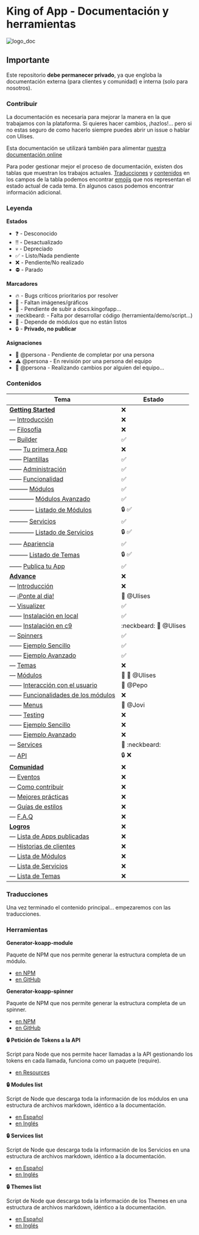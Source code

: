 # King of App - Documentación y herramientas

![logo_doc](http://kingofapp.es/wp-content/uploads/2013/03/reino.jpg)

## Importante

Este repositorio **debe permanecer privado**, ya que engloba la documentación externa (para clientes y comunidad) e interna (solo para nosotros).

### Contribuir

La documentación es necesaria para mejorar la manera en la que trabajamos con la plataforma. Si quieres hacer cambios, ¡hazlos!... pero si no estas seguro de como hacerlo siempre puedes abrir un issue o hablar con Ulises.

Esta documentación se utilizará también para alimentar [nuestra documentación online](http://docs.kingofapp.com)

Para poder gestionar mejor el proceso de documentación, existen dos tablas que muestran los trabajos actuales. [Traducciones](#traducciones) y [contenidos](#contenidos) en los campos de la tabla podemos encontrar [emojis](http://www.webpagefx.com/tools/emoji-cheat-sheet/) que nos representan el estado actual de cada tema. En algunos casos podemos encontrar información adicional.

### Leyenda

**Estados**
- :question: - Desconocido
- :bangbang: - Desactualizado
- :skull: - Depreciado
- :white_check_mark: - Listo/Nada pendiente
- :x: - Pendiente/No realizado
- :no_entry: - Parado

**Marcadores**
- :fire: - Bugs críticos prioritarios por resolver
- :sunrise: - Faltan imágenes/gráficos
- :rocket: - Pendiente de subir a docs.kingofapp...
- :neckbeard: - Falta por desarrollar código (herramienta/demo/script...)
- :large_orange_diamond: - Depende de módulos que no están listos
- :lock: - **Privado, no publicar**

**Asignaciones**
- :flashlight: @persona - Pendiente de completar por una persona
- :warning: @persona - En revisión por una persona del equipo
- :construction: @persona - Realizando cambios por alguien del equipo...


### Contenidos

Tema | Estado
------------ | -------------
**[Getting Started](spanish/getting_started/readme.md)** | :x:
— [Introducción](spanish/getting_started/intro.md) | :x:
— [Filosofía](spanish/getting_started/philosophy.md) | :x:
— [Builder](spanish/getting_started/builder/readme.md) | :white_check_mark:
—— [Tu primera App](spanish/getting_started/builder/first_app.md) | :x:
—— [Plantillas](spanish/getting_started/builder/templates.md) | :white_check_mark:
—— [Administración](spanish/getting_started/builder/administration.md) | :white_check_mark:
—— [Funcionalidad](spanish/getting_started/builder/functionality/readme.md) | :white_check_mark:
——— [Módulos](spanish/getting_started/builder/functionality/modules/readme.md) | :white_check_mark:
———— [Módulos Avanzado](spanish/getting_started/builder/functionality/modules/advance_modules.md) | :white_check_mark:
———— [Listado de Módulos](spanish/getting_started/builder/functionality/modules/modules_list.md) | :lock: :white_check_mark:
——— [Servicios](spanish/getting_started/builder/functionality/services/readme.md) | :white_check_mark:
———— [Listado de Servicios](spanish/getting_started/builder/functionality/services/services_list.md) | :lock: :white_check_mark:
—— [Apariencia](spanish/getting_started/builder/look_and_feel/readme.md) | :white_check_mark:
——— [Listado de Temas](spanish/getting_started/builder/look_and_feel/themes_list.md) | :lock:  :white_check_mark:
—— [Publica tu App](spanish/getting_started/builder/publication/readme.md) | :white_check_mark:
**[Advance](spanish/advance/readme.md)** | :x:
— [Introducción](spanish/advance/intro.md) | :x:
— [¡Ponte al dia!](spanish/advance/catch_up.md) | :construction: @Ulises
— [Visualizer](spanish/advance/visualizer/readme.md) | :white_check_mark:
—— [Instalación en local](spanish/advance/visualizer/local_installation.md) | :white_check_mark:
—— [Instalación en c9](spanish/advance/visualizer/c9_installation.md) | :neckbeard: :construction: @Ulises
— [Spinners](spanish/advance/spinners/readme.md) | :white_check_mark:
—— [Ejemplo Sencillo](spanish/advance/spinners/example.md) | :white_check_mark:
—— [Ejemplo Avanzado](spanish/advance/spinners/advance_example.md) | :white_check_mark:
— [Temas](spanish/advance/themes.md) | :x:
— [Módulos](spanish/advance/modules/readme.md) | :large_orange_diamond: :construction: @Ulises
—— [Interacción con el usuario](spanish/advance/modules/interaction.md) | :flashlight: @Pepo
—— [Funcionalidades de los módulos](spanish/advance/modules/features.md) | :x:
—— [Menus](spanish/advance/modules/menus.md) | :flashlight: @Jovi
—— [Testing](spanish/advance/modules/testing.md) | :x:
—— [Ejemplo Sencillo](spanish/advance/modules/example.md) | :x:
—— [Ejemplo Avanzado](spanish/advance/modules/advance_example.md) | :x:
— [Services](spanish/advance/services.md) | :large_orange_diamond: :neckbeard:
— [API](spanish/advance/api.md) | :lock: :x:
**[Comunidad](spanish/community/readme.md)** | :x:
— [Eventos](spanish/community/events.md) | :x:
— [Como contribuir](spanish/community/contribution.md) | :x:
— [Mejores prácticas](spanish/community/best_practices.md) | :x:
— [Guías de estilos](spanish/community/style_guide.md) | :x:
— [F.A.Q](spanish/community/faq.md) | :x:
**[Logros](spanish/achievements/readme.md)** | :x:
— [Lista de Apps publicadas](spanish/achievements/apps_list.md) | :x:
— [Historias de clientes](spanish/achievements/clients.md) | :x:
— [Lista de Módulos](spanish/achievements/modules_list.md) | :x:
— [Lista de Servicios](spanish/achievements/services_list.md) | :x:
— [Lista de Temas](spanish/achievements/themes_list.md) | :x:


### Traducciones

Una vez terminado el contenido principal... empezaremos con las traducciones.

### Herramientas

**Generator-koapp-module**

Paquete de NPM que nos permite generar la estructura completa de un módulo.
- [en NPM](https://www.npmjs.com/package/generator-koapp-module)
- [en GitHub](https://github.com/kingofapp/generator-koapp-module)


**Generator-koapp-spinner**

Paquete de NPM que nos permite generar la estructura completa de un spinner.
- [en NPM](https://www.npmjs.com/package/generator-koapp-spinner)
- [en GitHub](https://github.com/kingofapp/generator-koapp-spinner)


**:lock: Petición de Tokens a la API**

Script para Node que nos permite hacer llamadas a la API gestionando los tokens en cada llamada, funciona como un paquete (require).
- [en Resources](https://github.com/KingofApp/com.kingofapp.resources/blob/dev/scripts/peticion_token.js)


**:lock: Modules list**

Script de Node que descarga toda la información de los módulos en una estructura de archivos markdown, idéntico a la documentación.
- [en Español](https://github.com/KingofApp/com.kingofapp.resources/blob/dev/scripts/modules_list_es-ES.js)
- [en Inglés](https://github.com/KingofApp/com.kingofapp.resources/blob/dev/scripts/modules_list_en-US.js)


**:lock: Services list**

Script de Node que descarga toda la información de los Servicios en una estructura de archivos markdown, idéntico a la documentación.
- [en Español](https://github.com/KingofApp/com.kingofapp.resources/blob/dev/scripts/services_list_es-ES.js)
- [en Inglés](https://github.com/KingofApp/com.kingofapp.resources/blob/dev/scripts/services_list_en-US.js)


**:lock: Themes list**

Script de Node que descarga toda la información de los Themes en una estructura de archivos markdown, idéntico a la documentación.
- [en Español](https://github.com/KingofApp/com.kingofapp.resources/blob/dev/scripts/themes_list_es-ES.js)
- [en Inglés](https://github.com/KingofApp/com.kingofapp.resources/blob/dev/scripts/themes_list_en-US.js)

